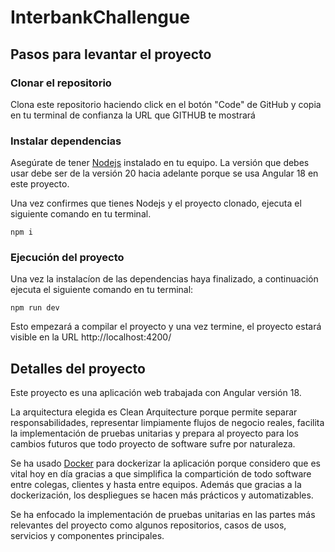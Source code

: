 # InterbankChallengue

## Pasos para levantar el proyecto

### Clonar el repositorio

Clona este repositorio haciendo click en el botón "Code" de GitHub y copia en tu terminal de confianza la URL que GITHUB te mostrará

### Instalar dependencias

Asegúrate de tener [Nodejs](https://nodejs.org/es) instalado en tu equipo. La versión que debes usar debe ser de la versión 20 hacia adelante porque se usa Angular 18 en este proyecto.

Una vez confirmes que tienes Nodejs y el proyecto clonado, ejecuta el siguiente comando en tu terminal.

```
npm i
```

### Ejecución del proyecto

Una vez la instalacíon de las dependencias haya finalizado, a continuación ejecuta el siguiente comando en tu terminal:

```
npm run dev
```

Esto empezará a compilar el proyecto y una vez termine, el proyecto estará visible en la URL http://localhost:4200/

## Detalles del proyecto

Este proyecto es una aplicación web trabajada con Angular versión 18.

La arquitectura elegida es Clean Arquitecture porque permite separar responsabilidades, representar limpiamente flujos de negocio reales, facilita la implementación de pruebas unitarias y prepara al proyecto para los cambios futuros que todo proyecto de software sufre por naturaleza.

Se ha usado [Docker](https://www.docker.com/) para dockerizar la aplicación porque considero que es vital hoy en día gracias a que simplifica la compartición de todo software entre colegas, clientes y hasta entre equipos. Además que gracias a la dockerización, los despliegues se hacen más prácticos y automatizables.

Se ha enfocado la implementación de pruebas unitarias en las partes más relevantes del proyecto como algunos repositorios, casos de usos, servicios y componentes principales.

